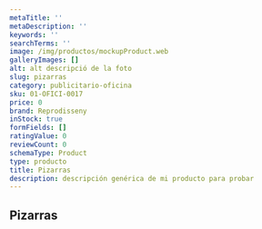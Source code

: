 ```yaml
---
metaTitle: ''
metaDescription: ''
keywords: ''
searchTerms: ''
image: /img/productos/mockupProduct.web
galleryImages: []
alt: alt descripció de la foto
slug: pizarras
category: publicitario-oficina
sku: 01-OFICI-0017
price: 0
brand: Reprodisseny
inStock: true
formFields: []
ratingValue: 0
reviewCount: 0
schemaType: Product
type: producto
title: Pizarras
description: descripción genérica de mi producto para probar
---
```

## Pizarras

